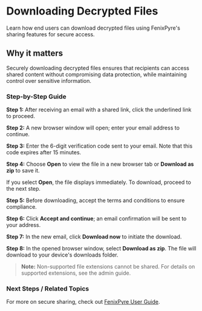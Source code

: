 # Downloading Decrypted Files

Learn how end users can download decrypted files using FenixPyre's sharing features for secure access.


## Why it matters
Securely downloading decrypted files ensures that recipients can access shared content without compromising data protection, while maintaining control over sensitive information.

### Step-by-Step Guide

**Step 1:** After receiving an email with a shared link, click the underlined link to proceed.

<!-- IMG: ./media/06-recipient-guide/shared-link-email.png | Alt: Email with shared link for downloading decrypted files -->

**Step 2:** A new browser window will open; enter your email address to continue.

<!-- IMG: ./media/06-recipient-guide/enter-email.png | Alt: Prompt to enter email address for verification -->

**Step 3:** Enter the 6-digit verification code sent to your email. Note that this code expires after 15 minutes.

<!-- IMG: ./media/06-recipient-guide/enter-verification-code.png | Alt: Field for entering the verification code -->

**Step 4:** Choose **Open** to view the file in a new browser tab or **Download as zip** to save it.

If you select **Open**, the file displays immediately. To download, proceed to the next step.

<!-- IMG: ./media/06-recipient-guide/open-or-download-options.png | Alt: Options to open or download the file -->

**Step 5:** Before downloading, accept the terms and conditions to ensure compliance.

<!-- IMG: ./media/06-recipient-guide/terms-and-conditions.png | Alt: Screen showing terms and conditions agreement -->

**Step 6:** Click **Accept and continue**; an email confirmation will be sent to your address.

<!-- IMG: ./media/06-recipient-guide/accept-and-continue.png | Alt: Button to accept and proceed -->

**Step 7:** In the new email, click **Download now** to initiate the download.

<!-- IMG: ./media/06-recipient-guide/download-now-email.png | Alt: Email with download now link -->

**Step 8:** In the opened browser window, select **Download as zip**. The file will download to your device's downloads folder.

<!-- IMG: ./media/06-recipient-guide/download-as-zip.png | Alt: Option to download as a ZIP file -->

> **Note:** Non-supported file extensions cannot be shared. For details on supported extensions, see the admin guide.

### Next Steps / Related Topics
For more on secure sharing, check out [FenixPyre User Guide](/docs-v4/05-user-guide/index.md).
